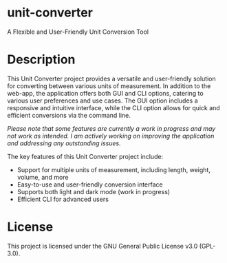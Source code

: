 # unit-converter
A Flexible and User-Friendly Unit Conversion Tool

# Description
This Unit Converter project provides a versatile and user-friendly solution for converting between various units of measurement. In addition to the web-app, the application offers both GUI and CLI options, catering to various user preferences and use cases. The GUI option includes a responsive and intuitive interface, while the CLI option allows for quick and efficient conversions via the command line.

*Please note that some features are currently a work in progress and may not work as intended. I am actively working on improving the application and addressing any outstanding issues.*

The key features of this Unit Converter project include:

- Support for multiple units of measurement, including length, weight, volume, and more
- Easy-to-use and user-friendly conversion interface
- Supports both light and dark mode (work in progress)
- Efficient CLI for advanced users

# License
This project is licensed under the GNU General Public License v3.0 (GPL-3.0).

